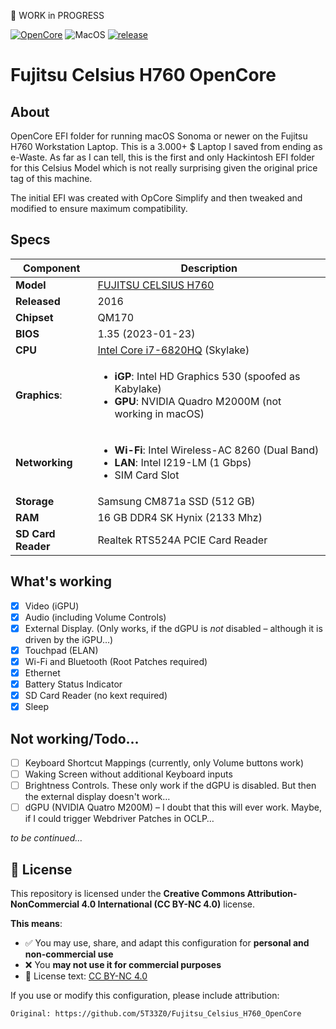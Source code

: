🚧 WORK in PROGRESS

[![OpenCore](https://img.shields.io/badge/OpenCore-1.0.5-cyan.svg)](https://github.com/acidanthera/OpenCorePkg/releases/latest) ![MacOS](https://img.shields.io/badge/macOS-Sonoma+-purple.svg) [![release](https://img.shields.io/badge/Download-latest-success.svg)]()

# Fujitsu Celsius H760 OpenCore

## About
OpenCore EFI folder for running macOS Sonoma or newer on the Fujitsu H760 Workstation Laptop. This is a 3.000+ $ Laptop I saved from ending as e-Waste. As far as I can tell, this is the first and only Hackintosh EFI folder for this Celsius Model which is not really surprising given the original price tag of this machine. 

The initial EFI was created with OpCore Simplify and then tweaked and modified to ensure maximum compatibility.

## Specs

Component | Description
----------|------------
**Model**     | [FUJITSU CELSIUS H760](https://www.fujitsu.com/hk/products/computing/pc/workstations/celsius-h760/)
**Released**  | 2016
**Chipset**   | QM170
**BIOS**      | 1.35 (2023-01-23)
**CPU**       | [Intel Core i7-6820HQ](https://www.intel.com/content/www/us/en/products/sku/88970/intel-core-i76820hq-processor-8m-cache-up-to-3-60-ghz/specifications.html) (Skylake)
**Graphics**: | <ul><li>**iGP**: Intel HD Graphics 530 (spoofed as Kabylake) <li> **GPU**: NVIDIA Quadro M2000M (not working in macOS)
**Networking** | <ul><li>**Wi-Fi**: Intel Wireless-AC 8260 (Dual Band) <li>**LAN**: Intel I219-LM (1 Gbps) <li> SIM Card Slot
**Storage**  | Samsung CM871a SSD (512 GB)
**RAM** | 16 GB DDR4 SK Hynix (2133 Mhz)
**SD Card Reader** | Realtek RTS524A PCIE Card Reader

## What's working

- [X] Video (iGPU)
- [x] Audio (including Volume Controls)
- [x] External Display. (Only works, if the dGPU is *not* disabled – although it is driven by the iGPU…)
- [x] Touchpad (ELAN)
- [x] Wi-Fi and Bluetooth (Root Patches required)
- [x] Ethernet
- [x] Battery Status Indicator
- [X] SD Card Reader (no kext required)
- [x] Sleep

## Not working/Todo…
- [ ] Keyboard Shortcut Mappings (currently, only Volume buttons work)
- [ ] Waking Screen without additional Keyboard inputs
- [ ] Brightness Controls. These only work if the dGPU is disabled. But then the external display doesn't work…
- [ ] dGPU (NVIDIA Quatro M200M) – I doubt that this will ever work. Maybe, if I could trigger Webdriver Patches in OCLP…

*to be continued…*

## 📜 License

This repository is licensed under the **Creative Commons Attribution-NonCommercial 4.0 International (CC BY-NC 4.0)** license.

**This means**:

- ✅ You may use, share, and adapt this configuration for **personal and non-commercial use**
- ❌ You **may not use it for commercial purposes**
- 🔗 License text: [CC BY-NC 4.0](https://creativecommons.org/licenses/by-nc/4.0/)

If you use or modify this configuration, please include attribution:

`Original: https://github.com/5T33Z0/Fujitsu_Celsius_H760_OpenCore`
